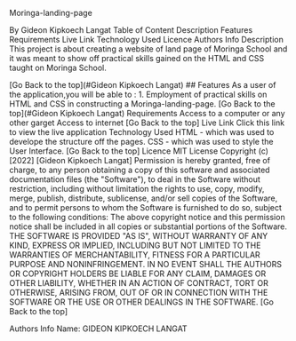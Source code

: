 Moringa-landing-page

By Gideon Kipkoech Langat
Table of Content
Description
Features
Requirements
Live Link
Technology Used
Licence
Authors Info
Description
This project is about creating a website of land page of Moringa School and it was meant to show off practical skills gained on the HTML and CSS taught on Moringa School.

[Go Back to the top](#Gideon Kipkoech Langat) ## Features As a user of the application,you will be able to : 1. Employment of practical skills on HTML and CSS in constructing a Moringa-landing-page. [Go Back to the top](#Gideon Kipkoech Langat)
Requirements
Access to a computer or any other garget
Access to internet [Go Back to the top]
Live Link
Click this link to view the live application
Technology Used
HTML - which was used to develope the structure off the pages.
CSS - which was used to style the User Interface. [Go Back to the top]
Licence
MIT License Copyright (c) [2022] [Gideon Kipkoech Langat] Permission is hereby granted, free of charge, to any person obtaining a copy of this software and associated documentation files (the "Software"), to deal in the Software without restriction, including without limitation the rights to use, copy, modify, merge, publish, distribute, sublicense, and/or sell copies of the Software, and to permit persons to whom the Software is furnished to do so, subject to the following conditions: The above copyright notice and this permission notice shall be included in all copies or substantial portions of the Software. THE SOFTWARE IS PROVIDED "AS IS", WITHOUT WARRANTY OF ANY KIND, EXPRESS OR IMPLIED, INCLUDING BUT NOT LIMITED TO THE WARRANTIES OF MERCHANTABILITY, FITNESS FOR A PARTICULAR PURPOSE AND NONINFRINGEMENT. IN NO EVENT SHALL THE AUTHORS OR COPYRIGHT HOLDERS BE LIABLE FOR ANY CLAIM, DAMAGES OR OTHER LIABILITY, WHETHER IN AN ACTION OF CONTRACT, TORT OR OTHERWISE, ARISING FROM, OUT OF OR IN CONNECTION WITH THE SOFTWARE OR THE USE OR OTHER DEALINGS IN THE SOFTWARE. [Go Back to the top]

Authors Info
Name: GIDEON KIPKOECH LANGAT